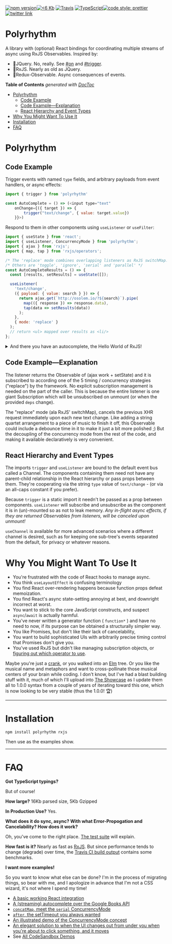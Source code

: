 [![npm version](https://badge.fury.io/js/polyrhythm.svg)](https://badge.fury.io/js/polyrhythm)[![<6 Kb](https://img.shields.io/badge/gzip%20size-%3C6%20kB-brightgreen.svg)](https://www.npmjs.com/package/polyrhythm)
[![Travis](https://img.shields.io/travis/deanius/polyrhythm.svg)](https://travis-ci.org/deanius/polyrhythm)
[![TypeScript](https://badges.frapsoft.com/typescript/version/typescript-next.svg?v=101)](https://github.com/ellerbrock/typescript-badges/)<a href="#badge"><img alt="code style: prettier" src="https://img.shields.io/badge/code_style-prettier-ff69b4.svg?style=flat-square"></a>[![twitter link](https://img.shields.io/badge/twitter-@deaniusol-55acee.svg)](https://twitter.com/deaniusol)

# Polyrhythm

A library with (optional) React bindings for coordinating multiple streams of async using RxJS Observables. Inspired by:

- 💙JQuery. No, really. See [#on](https://api.jquery.com/on/) and [#trigger](https://api.jquery.com/trigger/).
- 💜RxJS. Nearly as old as JQuery.
- 💜Redux-Observable. Async consequences of events.

<!-- START doctoc generated TOC please keep comment here to allow auto update -->
<!-- DON'T EDIT THIS SECTION, INSTEAD RE-RUN doctoc TO UPDATE -->
**Table of Contents**  *generated with [DocToc](https://github.com/thlorenz/doctoc)*

- [Polyrhythm](#polyrhythm)
  - [Code Example](#code-example)
  - [Code Example—Explanation](#code-exampleexplanation)
  - [React Hierarchy and Event Types](#react-hierarchy-and-event-types)
- [Why You Might Want To Use It](#why-you-might-want-to-use-it)
- [Installation](#installation)
- [FAQ](#faq)

<!-- END doctoc generated TOC please keep comment here to allow auto update -->
# Polyrhythm
## Code Example

Trigger events with named `type` fields, and arbitrary payloads from event handlers, or async effects:

```js
import { trigger } from 'polyrhythm'

const AutoComplete = () => (<input type="text"
    onChange={({ target }) => {
        trigger("text/change", { value: target.value})
    }}>)
```

Respond to them in other components using `useListener` or `useFilter`:

```js
import { useState } from 'react';
import { useListener, ConcurrencyMode } from 'polyrhythm';
import { ajax } from 'rxjs';
import { map, tap } from 'rxjs/operators';

/* The 'replace' mode combines overlapping listeners as RxJS switchMap. */
/* Others are 'toggle', 'ignore', 'serial' and 'parallel' */
const AutoCompleteResults = () => {
  const [results, setResults] = useState([]);

  useListener(
    'text/change',
    ({ payload: { value: search } }) => {
      return ajax.get(`http://osolem.io/?${search}`).pipe(
        map(({ response }) => response.data),
        tap(data => setResults(data))
      );
    },
    { mode: 'replace' }
  );
  // return <ul> mapped over results as <li/>
};
```
<details>
<summary>And there you have an autocomplete, the Hello World of RxJS!</summary>

![](https://johnjohnston.info/106/wp-content/uploads/2013/12/google_autocomplete.gif)
</details>

## Code Example—Explanation

The listener returns the Observable of (ajax work + setState) and it is subscribed to according one of the 5 timing / concurrency strategies ("replace") by the framework. No explicit subscription management is needed on the part of the caller. This is because the entire listener is one giant Subscription which will be unsubscribed on unmount (or when the provided `deps` change).

The "replace" mode (ala RxJS' switchMap), cancels the previous XHR request immediately upon each new text change. Like adding a string quartet arrangement to a piece of music to finish it off, this Observable could include a debounce time in it to make it just a bit more polished ;) But the decoupling of the concurrency mode from the rest of the code, and making it available declaratively is very convenient.

## React Hierarchy and Event Types

The imports `trigger` and `useListener` are bound to the default event bus called a Channel. The components containing them need not have any parent-child relationship in the React hierarchy or pass props between them. They're cooperating via the string `type` value of `text/change` - (or via an all-caps constant if you prefer).

Because `trigger` is a static import it needn't be passed as a prop between components. `useListener` will subscribe and unsubscribe as the component it is in (un)-mounted so as not to leak memory. _Any in-flight async effects, if they are returned Observables from listeners, will be canceled upon unmount!_

`useChannel` is available for more advanced scenarios where a different channel is desired, such as for keeping one sub-tree's events separated from the default, for privacy or whatever reasons.

# Why You Might Want To Use It

- You're frustrated with the code of React hooks to manage async.
- You think `useLayoutEffect` is confusing terminology
- You find React over-rendering happens because function props defeat memoization.
- You find React's async state-setting annoying at best, and downright incorrect at worst.
- You want to stick to the core JavaScript constructs, and suspect `async`/`await` is actually harmful.
- You've never written a generator function ( `function*` ) and have no need to now, if its purpose can be obtained a structurally simpler way.
- You like Promises, but don't like their lack of cancelability,
- You want to build sophisticated UIs with arbitrarily precise timing control that Promises don't give you.
- You've used RxJS but didn't like managing subscription objects, or [figuring out which operator to use](https://www.slideshare.net/ladyleet/rxjs-operators-real-world-use-cases-full-version).

Maybe you're just a [crank](https://crank.js.org/), or you walked into an [Elm](https://elm-lang.org/) tree. Or you like the musical name and metaphors and want to cross-pollinate those musical centers of your brain while coding. I don't know, but I've had a blast building stuff with it, much of which I'll upload into [The Showcase](http://todo.org) as I update them all to 1.0.0 syntax from a couple of years of iterating toward this one, which is now looking to be very stable (thus the 1.0.0! 🏆)

---
# Installation

```
npm install polyrhythm rxjs
```

Then use as the examples show.

---

# FAQ

**Got TypeScript typings?**

But of course!

**How large?**
16Kb parsed size, 5Kb Gzipped

**In Production Use?**
Yes.

**What does it do sync, async? With what Error-Propogation and Cancelability? How does it work?**

Oh, you've come to the right place. [The test suite](/test/channel.test.ts) will explain.

**How fast is it?**
Nearly as fast as [RxJS](). But since performance tends to change (degrade) over time, the [Travis CI build output](https://travis-ci.org/github/deanius/polyrhythm) contains some benchmarks.

**I want more examples!**

So you want to know what else can be done? I'm in the process of migrating things, so bear with me, and I apologize in advance that I'm not a CSS wizard, it's not where I spend my time!

- [A basic working React integration](https://codesandbox.io/s/polyrhythm-react-integration-jwqwe)
- [A (streaming) autocomplete over the Google Books API](https://codesandbox.io/s/book-streamer-w1t8o)
- [`concatMap`, meet the `serial` ConcurrencyMode](https://codesandbox.io/s/polyrhythm-serial-mode-scroller-r94fj)
- [`after`, the setTimeout you always wanted](/test/utils.test.ts)
- [An illustrated demo of the ConcurrencyMode concept](https://codesandbox.io/s/polyrhythm-ny-countdown-e5itf)
- [An elegant solution to when the UI changes out from under you when you're about to click something, and it moves](https://codesandbox.io/s/debounced-ui-d052f)
- See [All CodeSandbox Demos](https://codesandbox.io/search?refinementList%5Bnpm_dependencies.dependency%5D%5B0%5D=polyrhythm&page=1&configure%5BhitsPerPage%5D=12)
